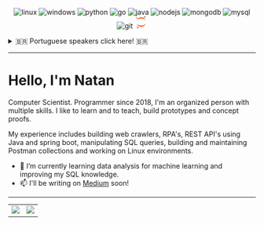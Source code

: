 <p align="center">
  <img src="https://user-images.githubusercontent.com/59575502/127427976-be2bc801-ad71-4480-bda4-a6f64926cb7b.png" alt="linux" width="25" height="25" />
  <img src="https://user-images.githubusercontent.com/59575502/127427981-bfaa39a1-bce1-4f63-85c4-f61f14f39f46.png" alt="windows" width="25" height="25" />
  <img src="https://user-images.githubusercontent.com/59575502/127426759-a687aa90-d647-46c9-86f7-c8e948f8095e.png" alt="python" width="25" height="25" />
  <img src="https://user-images.githubusercontent.com/59575502/127426152-a3fa615d-646a-41ad-b40d-668f7317b1d0.png" alt="go" width="25" height="25" />
  <img src="https://user-images.githubusercontent.com/59575502/127428627-06e9cfab-80ba-45a2-8891-96121397ec9c.png" alt="java" width="25" height="25" />
  <img src="https://user-images.githubusercontent.com/59575502/127428631-5ab21a62-ac89-4919-9408-724df88ab245.png" alt="nodejs" width="25" height="25" />
  <img src="https://user-images.githubusercontent.com/59575502/127426153-6f6d6c91-9778-43d9-a1df-95df61f23438.png" alt="mongodb" width="25" height="25" />
  <img src="https://user-images.githubusercontent.com/59575502/127428630-7563c6a0-4ce4-4b21-9473-b7c2b149f3c4.png" alt="mysql" width="25" height="25" />
  <img src="https://user-images.githubusercontent.com/59575502/127427975-18b027b4-dc7f-4616-b9b4-42019b54e8db.png" alt="git" width="25" height="25" />
  <img alt="Jupyter" height="25" width="25" src = "https://github.com/devicons/devicon/blob/master/icons/jupyter/jupyter-original.svg">
</p>

<details>
    <summary>🇧🇷 Portuguese speakers click here! 🇧🇷</summary>

# Ola! Meu nome é Natan

Cientista da Computação. Programador desde 2018, sou organizado e tenho conhecimentos variados. Gosto de aprender e ensinar, construir protótipos e provas de conceito.

Minha experiência inclui projetos envolvendo o desenvolvimento de web crawlers, RPA’s (Robotic Process Automation) com Selenium, API’s REST com Java e Spring Boot, manipulação de SQL, construção de coleções no Postman e trabalhar em ambientes Linux.

- 🌱 Atualmente aprendendo sobre análise de dados com foco em aprendizado de máquina e melhorando meus conhecimentos em SQL.
- 📫 Em breve estarei escrevendo na [Medium](https://medium.com/@natanduartedev) em breve!
</details>

---

# Hello, I'm Natan

Computer Scientist. Programmer since 2018, I'm an organized person with multiple skills. I like to learn and to teach, build prototypes and concept proofs.

My experience includes building web crawlers, RPA's, REST API's using Java and spring boot, manipulating SQL queries, building and maintaining Postman collections and working on Linux environments.

- 🌱 I’m currently learning data analysis for machine learning and improving my SQL knowledge.
- 📫 I'll be writing on [Medium](https://medium.com/@natanduartedev) soon!

---

<div>
  <table style="margin: 0 auto;" align="center">
    <tr>
      <td>
        <img height="170px" src="https://github-readme-streak-stats.herokuapp.com/?user=NatanDuarte&theme=dark&hide_border=false"/>
      </td>
      <td>
        <img height="170px" src="https://github-readme-stats.vercel.app/api/top-langs/?username=NatanDuarte&theme=dark&hide_border=false&include_all_commits=true&count_private=false&layout=compact"/>
      </td>
    </tr>
  </table>
</div>
